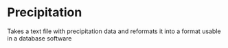 # Precipitation
Takes a text file with precipitation data and reformats it into a format usable in a database software
